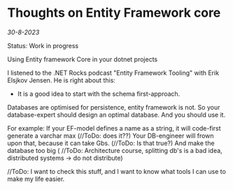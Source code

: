 # Thoughts on Entity Framework core

*30-8-2023*

Status: Work in progress

Using Entity framework Core in your dotnet projects

I listened to the .NET Rocks podcast "Entity Framework Tooling" with Erik Elsjkov Jensen. He is right about this:

- It is a good idea to start with the schema first-approach.

Databases are optimised for persistence, entity framework is not. So your database-expert should design an optimal
database. And you should use it.

For example: If your EF-model defines a name as a string, it will code-first generate a varchar max (//ToDo: does it??)
Your DB-engineer will frown upon that, because it can take Gbs. (//ToDo: Is that true?) And make the database too big (
//ToDo: Architecture course, splitting db's is a bad idea, distributed systems -> do not distribute)

//ToDo: I want to check this stuff, and I want to know what tools I can use to make my life easier.